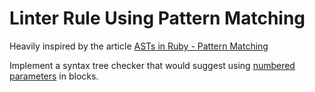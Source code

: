 # Linter Rule Using Pattern Matching

Heavily inspired by the article [ASTs in Ruby - Pattern Matching](https://dev.to/baweaver/asts-in-ruby-pattern-matching-mjd)

Implement a syntax tree checker that would suggest using [numbered parameters](https://ruby-doc.org/core-2.7.0/Proc.html#class-Proc-label-Numbered+parameters)
in blocks.
